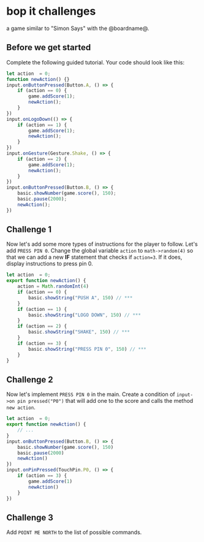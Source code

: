 # bop it challenges

a game similar to "Simon Says" with the @boardname@.

## Before we get started

Complete the following guided tutorial. Your code should look like this:

```typescript
let action  = 0;
function newAction() {}
input.onButtonPressed(Button.A, () => {
    if (action == 0) {
        game.addScore(1);
        newAction();
    }
})
input.onLogoDown(() => {
    if (action == 1) {
        game.addScore(1);
        newAction();
    }
}) 
input.onGesture(Gesture.Shake, () => {
    if (action == 2) {
        game.addScore(1);
        newAction();
    }
}) 
input.onButtonPressed(Button.B, () => {
    basic.showNumber(game.score(), 150);
    basic.pause(2000);
    newAction();
}) 
```

## Challenge 1

Now let's add some more types of instructions for the player to follow. Let's add `PRESS PIN 0`. 
Change the global variable `action` to `math->random(4)` so that we can add a new **IF** statement that checks if `action=3`. If it does, display instructions to press pin 0.

```typescript
let action  = 0;
export function newAction() {
    action = Math.randomInt(4)
    if (action == 0) {
        basic.showString("PUSH A", 150) // ***
    }
    if (action == 1) {
        basic.showString("LOGO DOWN", 150) // ***
    }
    if (action == 2) {
        basic.showString("SHAKE", 150) // ***
    }
    if (action == 3) {
        basic.showString("PRESS PIN 0", 150) // ***
    }
}
```

## Challenge 2

Now let's implement `PRESS PIN 0` in the main. Create a condition of `input->on pin pressed("P0")` that will add one to the score and calls the method `new action`.

```typescript
let action  = 0;
export function newAction() {
    // ...
}
input.onButtonPressed(Button.B, () => {
    basic.showNumber(game.score(), 150)
    basic.pause(2000)
    newAction()
})
input.onPinPressed(TouchPin.P0, () => {
    if (action == 3) {
        game.addScore(1)
        newAction()
    }
})
```

## Challenge 3

Add `POINT ME NORTH` to the list of possible commands.

